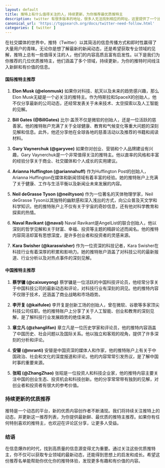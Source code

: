 ```yaml
---
layout: default
title: 推特上有什么值得关注的人，持续更新，为你推荐最优质推特主
description: twitter 有很多版本的地址，很多人无法找到相应的网址，这里提供了一个比较全的导航，有需要的自行可以进行下载
canonical_url: 'https://tggsearch.org/docs/twitter-need-follow.html'
categories: [ twitter ]
---
```

在社交媒体的世界中，推特（Twitter）以其简洁的信息传播方式和即时性赢得了大量用户的青睐。无论你是想了解最新的新闻动态，还是希望获取专业领域的见解，推特上总有一些值得关注的人，他们的内容高质且富有启发性。以下是我们为你推荐的几位优质推特主，他们涵盖了多个领域，持续更新，为你的推特时间线注入新鲜和有价值的信息。

#### 国际推特主推荐

1. **Elon Musk (@elonmusk)**
   如果你对科技、航天以及未来的趋势感兴趣，那么Elon Musk无疑是一个必关注的推特主。作为特斯拉和SpaceX的创始人，他不仅分享最新的公司动态，还经常发表关于未来技术、太空探索以及人工智能的见解。

2. **Bill Gates (@BillGates)**
   比尔·盖茨不仅是微软的创始人，还是一位活跃的慈善家。他的推特账户充满了关于全球健康、教育和气候变化等重大问题的深刻见解和信息。此外，他还分享他在全球各地的慈善活动以及推荐的书籍和阅读材料。

3. **Gary Vaynerchuk (@garyvee)**
   如果你对创业、营销和个人品牌建设有兴趣，Gary Vaynerchuk是一个非常值得关注的推特主。他以直率的风格和丰富的经验分享关于商业、社交媒体和个人成长的实用建议。

4. **Arianna Huffington (@ariannahuff)**
   作为Huffington Post的创始人，Arianna Huffington在媒体和新闻领域有着丰富的经验。她的推特账户上充满了关于健康、工作与生活平衡以及新闻业未来发展的内容。

5. **Neil deGrasse Tyson (@neiltyson)**
   作为一位著名的天体物理学家，Neil deGrasse Tyson以其独特的幽默感和深入浅出的方式，向公众普及天文学和科学知识。他的推特账户上不仅有关于宇宙的奇妙信息，还有他对科学教育和探索的热情。

6. **Naval Ravikant (@naval)**
   Naval Ravikant是AngelList的联合创始人，他以深刻的哲学见解和关于财富、幸福、投资等主题的精辟论述而闻名。他的推特内容简洁却富有思想深度，是许多创业者和投资者的灵感来源。

7. **Kara Swisher (@karaswisher)**
   作为一位资深的科技记者，Kara Swisher在科技行业有着深厚的积累和影响力。她的推特账户涵盖了对科技公司的最新报道、行业分析以及对热点事件的深刻见解。

#### 中国推特主推荐

1. **蔡学镛 (@caixueyong)**
   蔡学镛是一位活跃的中国科技评论员，他经常分享关于中国科技公司的最新动态和评论，对科技行业有深刻的洞见。他的推特内容不仅限于技术，还涵盖了商业战略和市场趋势。

2. **李开复 (@kaifulee)**
   李开复是创新工场的创始人，曾在微软、谷歌等多家顶尖科技公司任职。他的推特账户上分享了关于人工智能、创业和教育的深刻见解，是了解科技行业发展趋势的绝佳来源。

3. **章立凡 (@zhanglifan)**
   章立凡是一位历史学家和评论员，他的推特内容涵盖了中国历史、社会问题以及国际关系。他以独立和客观的视角，提供了许多深刻的分析和评论。

4. **安替 (@mranti)**
   安替是中国资深的媒体人和作家，他的推特账户上有关于中国政治、社会和文化的深度报道和评论。他的内容常常引发热议，是了解中国时事的重要来源。

5. **张昭 (@ZhangZhao)**
   张昭是一位投资人和科技企业家，他的推特内容主要关注中国的创业生态、投资机会和科技创新。他的分享常常带有独到的见解，对创业者和投资者有很大的参考价值。

### 持续更新的优质推荐

推特是一个动态的平台，新的优质内容创作者不断涌现。我们将持续关注推特上的动态，并更新这一推荐列表，为你提供最新鲜、最优质的推特主推荐。如果你有任何特别喜欢的推特主，也欢迎在评论区分享，让更多人受益。

### 结语

在信息爆炸的时代，找到高质量的信息源变得尤为重要。通过关注这些优质推特主，你不仅可以获取专业领域的最新动态，还能得到思想上的启发和成长。希望这份推荐名单能帮助你优化你的推特体验，发现更多有趣和有价值的内容。